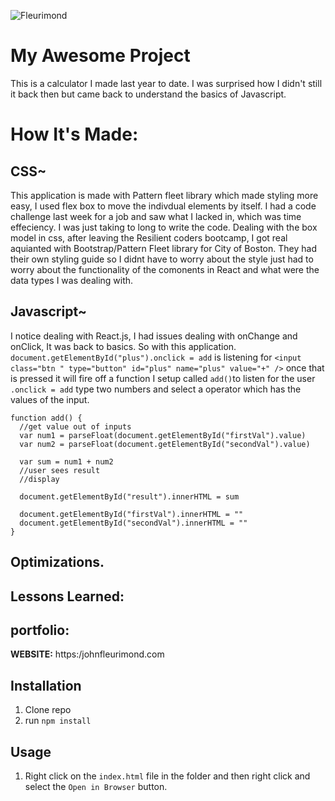 ![Fleurimond](img/Calculator.png.png)


# My Awesome Project
This is a calculator I made last year to date. I was surprised how I didn't still it back then but came back to understand the basics of Javascript.

# How It's Made:

## CSS~
This application is made with Pattern fleet library which made styling more easy, I used flex box to move the indivdual elements by itself. I had a code challenge last week for a job and saw what I lacked in, which was time effeciency. I was just taking to long to write the code. Dealing with the box model in css, after leaving the Resilient coders bootcamp, I got real aquianted with Bootstrap/Pattern Fleet library for City of Boston. They had their own styling guide so I didnt have to worry about the style just had to worry about the functionality of the comonents in React and what were the data types I was dealing with.

## Javascript~
I notice dealing with React.js, I had issues dealing with onChange and onClick, It was back to basics. So with this application. `document.getElementById("plus").onclick = add` is listening for `<input class="btn " type="button" id="plus" name="plus" value="+" />` once that is pressed it will fire off a function I setup called `add()`to listen for the user `.onclick = add` type two numbers and select a operator which has the values of the input. 

```
function add() {
  //get value out of inputs
  var num1 = parseFloat(document.getElementById("firstVal").value)
  var num2 = parseFloat(document.getElementById("secondVal").value)

  var sum = num1 + num2
  //user sees result
  //display

  document.getElementById("result").innerHTML = sum

  document.getElementById("firstVal").innerHTML = ""
  document.getElementById("secondVal").innerHTML = ""
}

```

## Optimizations.



## Lessons Learned:

## portfolio:

**WEBSITE:** https:/johnfleurimond.com

## Installation

1. Clone repo
2. run `npm install`

## Usage

1. Right click on the `index.html` file in the folder and then right click and select the `Open in Browser` button.
